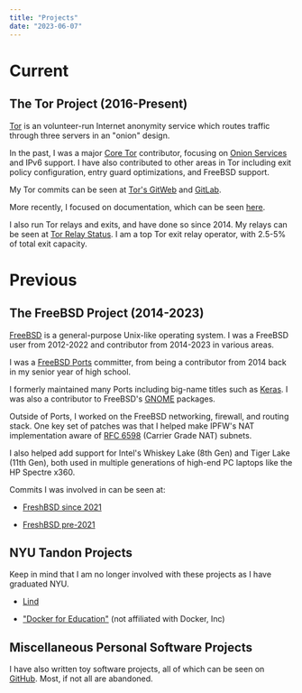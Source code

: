 ```yaml
---
title: "Projects"
date: "2023-06-07"
---
```


# Current

## The Tor Project (2016-Present)

[Tor](https://www.torproject.org/index.html.en) is an volunteer-run Internet
anonymity service which routes traffic through three servers in an "onion"
design.

In the past, I was a major
[Core Tor](https://trac.torproject.org/projects/tor/wiki/doc/community/glossary#TorTornetworkCoreTor)
contributor, focusing on
[Onion Services](https://www.torproject.org/docs/onion-services.html.en) and
IPv6 support. I have also contributed to other areas in Tor including exit
policy configuration, entry guard optimizations, and FreeBSD support.

My Tor commits can be seen at
[Tor's GitWeb](https://gitweb.torproject.org/tor.git/log/?qt=author&q=Neel+Chauhan) and
[GitLab](https://gitlab.torproject.org/tpo/core/arti/-/commits/main?author=Neel%20Chauhan).

More recently, I focused on documentation, which can be seen
[here](https://gitlab.torproject.org/users/neel/activity).

I also run Tor relays and exits, and have done so since 2014. My relays can be seen at
[Tor Relay Status](https://metrics.torproject.org/rs.html#search/NeelTor%20contact:neelc).
I am a top Tor exit relay operator, with 2.5-5% of total exit capacity.

# Previous

## The FreeBSD Project (2014-2023)

[FreeBSD](https://www.freebsd.org/) is a general-purpose Unix-like operating
system. I was a FreeBSD user from 2012-2022 and contributor from 2014-2023 in
various areas.

I was a [FreeBSD Ports](https://www.freebsd.org/ports) committer, from being a
contributor from 2014 back in my senior year of high school.

I formerly maintained many Ports including big-name titles such as
[Keras](https://keras.io/). I was also a contributor to FreeBSD's
[GNOME](https://www.gnome.org/) packages.

Outside of Ports, I worked on the FreeBSD networking, firewall, and routing
stack. One key set of patches was that I helped make IPFW's NAT implementation
aware of [RFC 6598](https://tools.ietf.org/html/rfc6598) (Carrier Grade NAT)
subnets.

I also helped add support for Intel's Whiskey Lake (8th Gen) and Tiger Lake
(11th Gen), both used in multiple generations of high-end PC laptops like the
HP Spectre x360.

Commits I was involved in can be seen at:

 * [FreshBSD since 2021](https://freshbsd.org/search?project[]=freebsd&q=nc&sort=commit_date)

 * [FreshBSD pre-2021](https://freshbsd.org/search?q=Neel+Chauhan&project%5B%5D=freebsd&sort=commit_date)

## NYU Tandon Projects

Keep in mind that I am no longer involved with these projects as I have
graduated NYU.

 * [Lind](https://github.com/Lind-Project/lind_project)

 * ["Docker for Education"](https://github.com/gcallah/docker-for-ed/commits?author=neelchauhan) (not affiliated with Docker, Inc)

## Miscellaneous Personal Software Projects

I have also written toy software projects, all of which can be seen on
[GitHub](https://github.com/neelchauhan/). Most, if not all are abandoned.
